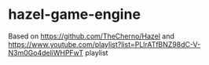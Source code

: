 # hazel-game-engine
Based on https://github.com/TheCherno/Hazel and https://www.youtube.com/playlist?list=PLlrATfBNZ98dC-V-N3m0Go4deliWHPFwT playlist
